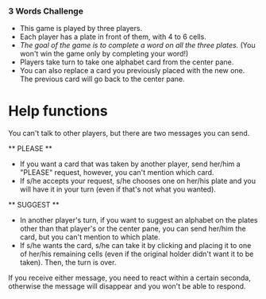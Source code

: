 ### 3 Words Challenge

- This game is played by three players.
- Each player has a plate in front of them, with 4 to 6 cells.
- *The goal of the game is to complete a word on all the three plates.*
  (You won't win the game only by completing your word!)
- Players take turn to take one alphabet card from the center pane.
- You can also replace a card you previously placed with the new one. The previous card will go back to the center pane.

# Help functions
You can't talk to other players, but there are two messages you can send.

** PLEASE **
- If you want a card that was taken by another player, send her/him a "PLEASE" request, however, you can't mention which card.
- If s/he accepts your request, s/he chooses one on her/his plate and you will have it in your turn (even if that's not what you wanted).

** SUGGEST **
- In another player's turn, if you want to suggest an alphabet on the plates other than that player's or the center pane, you can send her/him the card, but you can't mention to which plate.
- If s/he wants the card, s/he can take it by clicking and placing it to one of her/his remaining cells (even if the original holder didn't want it to be taken). Then, the turn is over.

If you receive either message, you need to react within a certain seconda, otherwise the message will disappear and you won't be able to respond.


